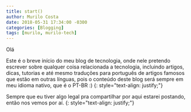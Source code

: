 ```yaml
---
title: start()
author: Murilo Costa
date: 2018-05-31 17:34:00 -0300
categories: [Blogging]
tags: [murilo, murilo-tech]
---
```


Olá

Este é o breve início do meu blog de tecnologia, onde nele pretendo escrever sobre qualquer coisa relacionada a tecnologia, incluindo artigos, dicas, tutorias e até mesmo traduções para português de artigos famosos que estão em outras línguas, pois o conteúdo deste blog será sempre em meu idioma nativo, que é o  PT-BR :)
{: style="text-align: justify;"}

Sempre que eu tiver algo legal pra compartilhar por aqui estarei postando, então nos vemos por aí.
{: style="text-align: justify;"}